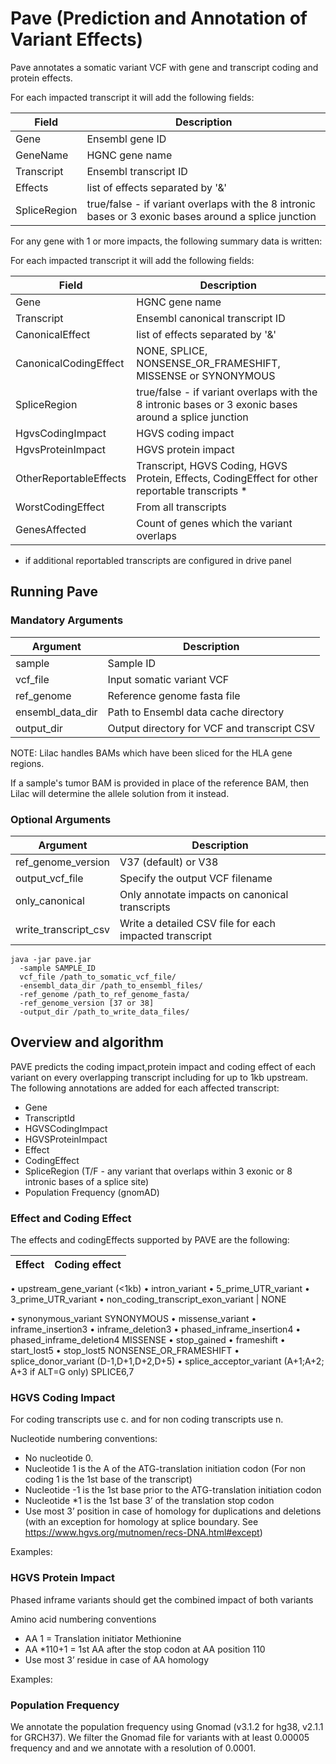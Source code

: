 # Pave (Prediction and Annotation of Variant Effects)

Pave annotates a somatic variant VCF with gene and transcript coding and protein effects.

For each impacted transcript it will add the following fields:

Field | Description
---|---
Gene | Ensembl gene ID
GeneName | HGNC gene name
Transcript | Ensembl transcript ID
Effects | list of effects separated by '&'
SpliceRegion | true/false - if variant overlaps with the 8 intronic bases or 3 exonic bases around a splice junction 

For any gene with 1 or more impacts, the following summary data is written:

For each impacted transcript it will add the following fields:

Field | Description
---|---
Gene | HGNC gene name
Transcript | Ensembl canonical transcript ID
CanonicalEffect | list of effects separated by '&'
CanonicalCodingEffect | NONE, SPLICE, NONSENSE_OR_FRAMESHIFT, MISSENSE or SYNONYMOUS
SpliceRegion | true/false - if variant overlaps with the 8 intronic bases or 3 exonic bases around a splice junction
HgvsCodingImpact | HGVS coding impact
HgvsProteinImpact | HGVS protein impact 
OtherReportableEffects |Transcript, HGVS Coding, HGVS Protein, Effects, CodingEffect for other reportable transcripts *
WorstCodingEffect | From all transcripts
GenesAffected | Count of genes which the variant overlaps

* if additional reportabled transcripts are configured in drive panel

## Running Pave

### Mandatory Arguments

Argument | Description 
---|---
sample | Sample ID
vcf_file | Input somatic variant VCF
ref_genome | Reference genome fasta file
ensembl_data_dir | Path to Ensembl data cache directory
output_dir | Output directory for VCF and transcript CSV

NOTE: Lilac handles BAMs which have been sliced for the HLA gene regions.

If a sample's tumor BAM is provided in place of the reference BAM, then Lilac will determine the allele solution from it instead.

### Optional Arguments

Argument | Description 
---|---
ref_genome_version | V37 (default) or V38
output_vcf_file | Specify the output VCF filename
only_canonical | Only annotate impacts on canonical transcripts
write_transcript_csv | Write a detailed CSV file for each impacted transcript


```
java -jar pave.jar 
  -sample SAMPLE_ID
  vcf_file /path_to_somatic_vcf_file/
  -ensembl_data_dir /path_to_ensembl_files/
  -ref_genome /path_to_ref_genome_fasta/
  -ref_genome_version [37 or 38] 
  -output_dir /path_to_write_data_files/ 
```

## Overview and algorithm

PAVE predicts the coding impact,protein impact and coding effect of each variant on every overlapping transcript including for up to 1kb upstream.  The following annotations are added for each affected transcript:

* Gene
* TranscriptId
* HGVSCodingImpact
* HGVSProteinImpact
* Effect
* CodingEffect
* SpliceRegion (T/F - any variant that overlaps within 3 exonic or 8 intronic bases of a splice site)
* Population Frequency (gnomAD)

### Effect and Coding Effect
The effects and codingEffects supported by PAVE are the following:

Effect|Coding effect
---|---
• upstream_gene_variant (<1kb)
• intron_variant
• 5_prime_UTR_variant
• 3_prime_UTR_variant
• non_coding_transcript_exon_variant | NONE


• synonymous_variant
SYNONYMOUS
• missense_variant
• inframe_insertion3
• inframe_deletion3
• phased_inframe_insertion4
• phased_inframe_deletion4
MISSENSE
• stop_gained
• frameshift
• start_lost5
• stop_lost5
NONSENSE_OR_FRAMESHIFT
• splice_donor_variant (D-1,D+1,D+2,D+5)
• splice_acceptor_variant (A+1;A+2; A+3 if ALT=G only)
SPLICE6,7




### HGVS Coding Impact

For coding transcripts use c. and for non coding transcripts use n.

Nucleotide numbering conventions:
* No nucleotide 0.  
* Nucleotide 1 is the A of the ATG-translation initiation codon (For non coding 1 is the 1st base of the transcript)
* Nucleotide -1 is the 1st base prior to the ATG-translation initiation codon
* Nucleotide *1 is the 1st base 3’ of the translation stop codon
* Use most 3’ position in case of homology for duplications and deletions (with an exception for homology at splice boundary.  See https://www.hgvs.org/mutnomen/recs-DNA.html#except)

Examples:



### HGVS Protein Impact

Phased inframe variants should get the combined impact of both variants

Amino acid numbering conventions
* AA 1 = Translation initiator Methionine
* AA *110+1 = 1st AA after the stop codon at AA position 110
* Use most 3’ residue in case of AA homology

Examples:



### Population Frequency

We annotate the population frequency using Gnomad (v3.1.2 for hg38, v2.1.1 for GRCH37).  We filter the Gnomad file for variants with at least 0.00005 frequency and and we annotate with a resolution of 0.0001. 

